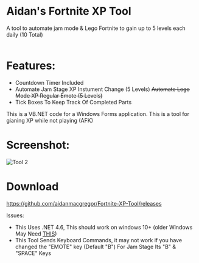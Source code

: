 # Aidan's Fortnite XP Tool
A tool to automate jam mode &amp; Lego Fortnite to gain up to 5 levels each daily (10 Total)<br>
<br>
# Features:

 - Countdown Timer Included
 - Automate Jam Stage XP Instument Change (5 Levels)
 ~~Automate Lego Mode XP Regular Emote (5 Levels)~~
 - Tick Boxes To Keep Track Of Completed Parts

This is a VB.NET code for a Windows Forms application. This is a tool for gianing XP while not playing (AFK)

# Screenshot:
![Tool 2](https://github.com/aidanmacgregor/Fortnite-XP-Tool/assets/11254983/d8a702d8-6249-4cb0-9ceb-5422f0128e0d)

# Download
https://github.com/aidanmacgregor/Fortnite-XP-Tool/releases

Issues:
- This Uses .NET 4.6, This should work on windows 10+ (older Windows May Need [THIS](https://dotnet.microsoft.com/en-us/download/dotnet-framework/net46))
- This Tool Sends Keyboard Commands, it may not work if you have changed the "EMOTE" key (Default "B") For Jam Stage Its "B" & "SPACE" Keys

